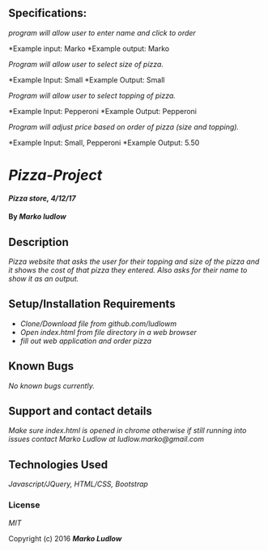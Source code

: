 ## Specifications:

_program will allow user to enter name and click to order_

*Example input: Marko
*Example output: Marko

_Program will allow user to select size of pizza._

*Example Input: Small
*Example Output: Small

_Program will allow user to select topping of pizza._

*Example Input: Pepperoni
*Example Output: Pepperoni

_Program will adjust price based on order of pizza (size and topping)._

*Example Input: Small, Pepperoni
*Example Output: 5.50

# _Pizza-Project_

#### _Pizza store, 4/12/17_

#### By _**Marko ludlow**_

## Description

_Pizza website that asks the user for their topping and size of the pizza and it shows the cost of that pizza they entered. Also asks for their name to show it as an output._

## Setup/Installation Requirements

* _Clone/Download file from github.com/ludlowm_
* _Open index.html from file directory in a web browser_
* _fill out web application and order pizza_

## Known Bugs

_No known bugs currently._

## Support and contact details

_Make sure index.html is opened in chrome otherwise if still running into issues contact Marko Ludlow at ludlow.marko@gmail.com_

## Technologies Used

_Javascript/JQuery, HTML/CSS, Bootstrap_

### License

*MIT*

Copyright (c) 2016 **_Marko Ludlow_**
